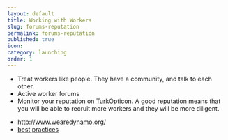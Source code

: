 ```yaml
---
layout: default
title: Working with Workers
slug: forums-reputation
permalink: forums-reputation
published: true
icon:
category: launching
order: 1
---
```


- Treat workers like people. They have a community, and talk to each other.
- Active worker forums
- Monitor your reputation on [TurkOpticon][to]. A good reputation means that 
you will be able to recruit more workers and they will be more diligent.

[to]: https://turkopticon.ucsd.edu 

- http://www.wearedynamo.org/
- [best practices][bp] 

[bp]: http://wiki.wearedynamo.org/index.php/Guidelines_for_Academic_Requesters
